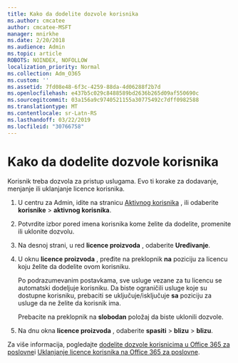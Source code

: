 ```yaml
---
title: Kako da dodelite dozvole korisnika
ms.author: cmcatee
author: cmcatee-MSFT
manager: mnirkhe
ms.date: 2/20/2018
ms.audience: Admin
ms.topic: article
ROBOTS: NOINDEX, NOFOLLOW
localization_priority: Normal
ms.collection: Adm_O365
ms.custom: ''
ms.assetid: 7fd08e48-6f3c-4259-88da-4d06288f2b7d
ms.openlocfilehash: e437b5c029c8488589bd2636b265d09af550690c
ms.sourcegitcommit: 03a156a9c9740521155a30775492c7dff0982588
ms.translationtype: MT
ms.contentlocale: sr-Latn-RS
ms.lasthandoff: 03/22/2019
ms.locfileid: "30766758"
---
```

# <a name="how-to-assign-a-license-to-a-user"></a>Kako da dodelite dozvole korisnika

Korisnik treba dozvola za pristup uslugama. Evo ti korake za dodavanje, menjanje ili uklanjanje licence korisnika.
  
1. U centru za Admin, idite na stranicu [Aktivnog korisnika](https://go.microsoft.com/fwlink/p/?linkid=834822) , ili odaberite **korisnike** \> **aktivnog korisnika**.
    
2. Potvrdite izbor pored imena korisnika kome želite da dodelite, promenite ili uklonite dozvolu.
    
3. Na desnoj strani, u red **licence proizvoda** , odaberite **Uređivanje**.
    
4. U oknu **licence proizvoda** , pređite na preklopnik **na** poziciju za licencu koju želite da dodelite ovom korisniku. 
    
    Po podrazumevanim postavkama, sve usluge vezane za tu licencu se automatski dodeljuje korisniku. Da biste ograničili usluge koje su dostupne korisniku, prebaciti se uključuje/isključuje **sa** poziciju za usluge da ne želite da korisnik ima. 
    
    Prebacite na preklopnik na **slobodan** položaj da biste uklonili dozvole. 
    
5. Na dnu okna **licence proizvoda** , odaberite **spasiti** \> **blizu** \> **blizu**.
    
Za više informacija, pogledajte [dodelite dozvole korisnicima u Office 365 za poslovne](https://support.office.com/article/997596b5-4173-4627-b915-36abac6786dc)i [Uklanjanje licence korisnika na Office 365 za poslovne](https://support.office.com/article/9b497c85-d0a4-4735-80fa-d3565bc05bd1).
  

